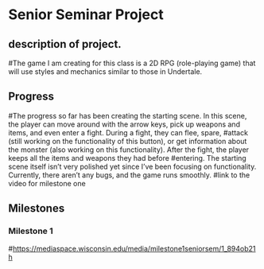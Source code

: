 # Senior Seminar Project
## description of project.
#The game I am creating for this class is a 2D RPG (role-playing game) that will use styles and mechanics similar to those in Undertale.
## Progress
#The progress so far has been creating the starting scene. In this scene, the player can move around with the arrow keys, pick up weapons and items, and even enter a fight. During a fight, they can flee, spare, #attack (still working on the functionality of this button), or get information about the monster (also working on this functionality). After the fight, the player keeps all the items and weapons they had before #entering. The starting scene itself isn’t very polished yet since I’ve been focusing on functionality. Currently, there aren’t any bugs, and the game runs smoothly.
#link to the video for milestone one
## Milestones
### Milestone 1
#https://mediaspace.wisconsin.edu/media/milestone1seniorsem/1_894ob21h

